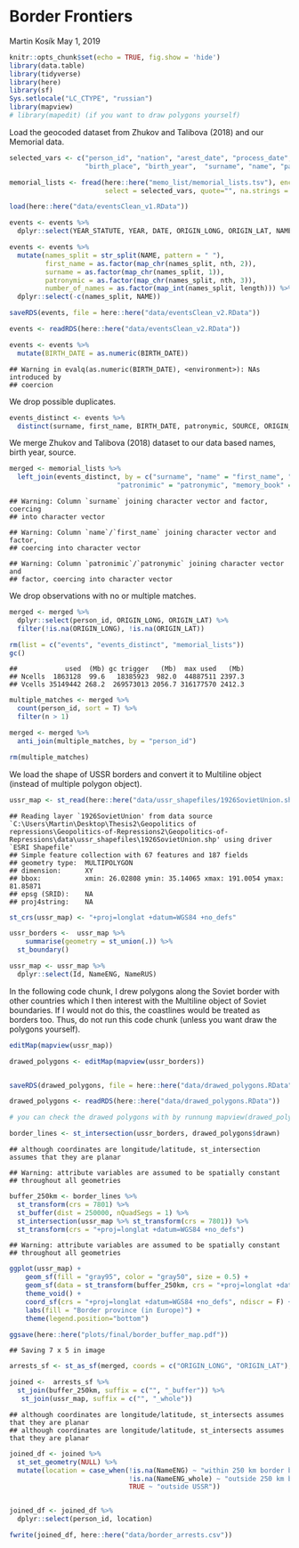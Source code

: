 Border Frontiers
================
Martin Kosík
May 1, 2019

``` r
knitr::opts_chunk$set(echo = TRUE, fig.show = 'hide')
library(data.table)
library(tidyverse)
library(here)
library(sf)
Sys.setlocale("LC_CTYPE", "russian") 
library(mapview)
# library(mapedit) (if you want to draw polygons yourself)
```

Load the geocoded dataset from Zhukov and Talibova (2018) and our Memorial data.

``` r
selected_vars <- c("person_id", "nation", "arest_date", "process_date","live_place", 
                   "birth_place", "birth_year",  "surname", "name", "patronimic", "memory_book")

memorial_lists <- fread(here::here("memo_list/memorial_lists.tsv"), encoding="UTF-8", sep="\t", 
                        select = selected_vars, quote="", na.strings = "None")

load(here::here("data/eventsClean_v1.RData"))

events <- events %>% 
  dplyr::select(YEAR_STATUTE, YEAR, DATE, ORIGIN_LONG, ORIGIN_LAT, NAME, BIRTH_DATE, SOURCE)

events <- events %>% 
  mutate(names_split = str_split(NAME, pattern = " "),
         first_name = as.factor(map_chr(names_split, nth, 2)),
         surname = as.factor(map_chr(names_split, 1)),
         patronymic = as.factor(map_chr(names_split, nth, 3)),
         number_of_names = as.factor(map_int(names_split, length))) %>% 
  dplyr::select(-c(names_split, NAME))

saveRDS(events, file = here::here("data/eventsClean_v2.RData"))

events <- readRDS(here::here("data/eventsClean_v2.RData"))

events <- events %>% 
  mutate(BIRTH_DATE = as.numeric(BIRTH_DATE))
```

    ## Warning in evalq(as.numeric(BIRTH_DATE), <environment>): NAs introduced by
    ## coercion

We drop possible duplicates.

``` r
events_distinct <- events %>% 
  distinct(surname, first_name, BIRTH_DATE, patronymic, SOURCE, ORIGIN_LONG, ORIGIN_LAT)
```

We merge Zhukov and Talibova (2018) dataset to our data based names, birth year, source.

``` r
merged <- memorial_lists %>% 
  left_join(events_distinct, by = c("surname", "name" = "first_name", "birth_year" = "BIRTH_DATE",
                           "patronimic" = "patronymic", "memory_book" = "SOURCE"))
```

    ## Warning: Column `surname` joining character vector and factor, coercing
    ## into character vector

    ## Warning: Column `name`/`first_name` joining character vector and factor,
    ## coercing into character vector

    ## Warning: Column `patronimic`/`patronymic` joining character vector and
    ## factor, coercing into character vector

We drop observations with no or multiple matches.

``` r
merged <- merged %>% 
  dplyr::select(person_id, ORIGIN_LONG, ORIGIN_LAT) %>% 
  filter(!is.na(ORIGIN_LONG), !is.na(ORIGIN_LAT))

rm(list = c("events", "events_distinct", "memorial_lists"))
gc()
```

    ##            used  (Mb) gc trigger   (Mb)  max used   (Mb)
    ## Ncells  1863128  99.6   18385923  982.0  44887511 2397.3
    ## Vcells 35149442 268.2  269573013 2056.7 316177570 2412.3

``` r
multiple_matches <- merged %>% 
  count(person_id, sort = T) %>% 
  filter(n > 1)

merged <- merged %>% 
  anti_join(multiple_matches, by = "person_id")

rm(multiple_matches)
```

We load the shape of USSR borders and convert it to Multiline object (instead of multiple polygon object).

``` r
ussr_map <- st_read(here::here("data/ussr_shapefiles/1926SovietUnion.shp"))
```

    ## Reading layer `1926SovietUnion' from data source `C:\Users\Martin\Desktop\Thesis2\Geopolitics of repressions\Geopolitics-of-Repressions2\Geopolitics-of-Repressions\data\ussr_shapefiles\1926SovietUnion.shp' using driver `ESRI Shapefile'
    ## Simple feature collection with 67 features and 187 fields
    ## geometry type:  MULTIPOLYGON
    ## dimension:      XY
    ## bbox:           xmin: 26.02808 ymin: 35.14065 xmax: 191.0054 ymax: 81.85871
    ## epsg (SRID):    NA
    ## proj4string:    NA

``` r
st_crs(ussr_map) <- "+proj=longlat +datum=WGS84 +no_defs"

ussr_borders <-  ussr_map %>% 
    summarise(geometry = st_union(.)) %>% 
  st_boundary()

ussr_map <- ussr_map %>% 
  dplyr::select(Id, NameENG, NameRUS)
```

In the following code chunk, I drew polygons along the Soviet border with other countries which I then interest with the Multiline object of Soviet boundaries. If I would not do this, the coastlines would be treated as borders too. Thus, do not run this code chunk (unless you want draw the polygons yourself).

``` r
editMap(mapview(ussr_map))

drawed_polygons <- editMap(mapview(ussr_borders))


saveRDS(drawed_polygons, file = here::here("data/drawed_polygons.RData"))
```

``` r
drawed_polygons <- readRDS(here::here("data/drawed_polygons.RData"))

# you can check the drawed polygons with by runnung mapview(drawed_polygons$drawn)

border_lines <- st_intersection(ussr_borders, drawed_polygons$drawn)
```

    ## although coordinates are longitude/latitude, st_intersection assumes that they are planar

    ## Warning: attribute variables are assumed to be spatially constant
    ## throughout all geometries

``` r
buffer_250km <- border_lines %>% 
  st_transform(crs = 7801) %>% 
  st_buffer(dist = 250000, nQuadSegs = 1) %>% 
  st_intersection(ussr_map %>% st_transform(crs = 7801)) %>% 
  st_transform(crs = "+proj=longlat +datum=WGS84 +no_defs")
```

    ## Warning: attribute variables are assumed to be spatially constant
    ## throughout all geometries

``` r
ggplot(ussr_map) +
    geom_sf(fill = "gray95", color = "gray50", size = 0.5) +
    geom_sf(data = st_transform(buffer_250km, crs = "+proj=longlat +datum=WGS84 +no_defs"), fill = "gray50")+
    theme_void() +
    coord_sf(crs = "+proj=longlat +datum=WGS84 +no_defs", ndiscr = F) + 
    labs(fill = "Border province (in Europe)") + 
    theme(legend.position="bottom")
```

``` r
ggsave(here::here("plots/final/border_buffer_map.pdf"))
```

    ## Saving 7 x 5 in image

``` r
arrests_sf <- st_as_sf(merged, coords = c("ORIGIN_LONG", "ORIGIN_LAT"), crs = 4326) 

joined <-  arrests_sf %>%
  st_join(buffer_250km, suffix = c("", "_buffer")) %>% 
   st_join(ussr_map, suffix = c("", "_whole")) 
```

    ## although coordinates are longitude/latitude, st_intersects assumes that they are planar
    ## although coordinates are longitude/latitude, st_intersects assumes that they are planar

``` r
joined_df <- joined %>% 
  st_set_geometry(NULL) %>% 
  mutate(location = case_when(!is.na(NameENG) ~ "within 250 km border buffer", 
                              !is.na(NameENG_whole) ~ "outside 250 km border buffer",
                              TRUE ~ "outside USSR"))


joined_df <- joined_df %>% 
  dplyr::select(person_id, location)

fwrite(joined_df, here::here("data/border_arrests.csv"))
```
